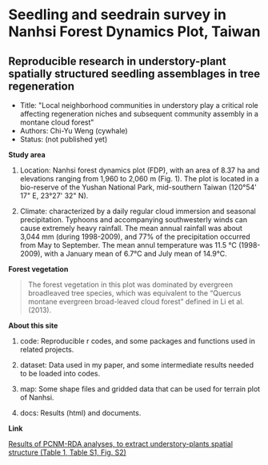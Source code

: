 # Seedling and seedrain survey in Nanhsi Forest Dynamics Plot, Taiwan
## Reproducible research in understory-plant spatially structured seedling assemblages in tree regeneration
* Title: "Local neighborhood communities in understory play a critical role affecting regeneration niches and subsequent community assembly in a montane cloud forest"
* Authors: Chi-Yu Weng (cywhale)
* Status: (not published yet)

**Study area**

1. Location: Nanhsi forest dynamics plot (FDP), with an area of 8.37 ha and elevations ranging from 1,960 to 2,060 m (Fig. 1). The plot is located in a bio-reserve of the Yushan National Park, mid-southern Taiwan (120°54' 17" E, 23°27' 32" N). 

2. Climate: characterized by a daily regular cloud immersion and seasonal precipitation. Typhoons and accompanying southwesterly winds can cause extremely heavy rainfall. The mean annual rainfall was about 3,044 mm (during 1998-2009), and 77% of the precipitation occurred from May to September. The mean annul temperature was 11.5 °C (1998-2009), with a January mean of 6.7°C and July mean of 14.9°C. 

**Forest vegetation**

> The forest vegetation in this plot was dominated by evergreen broadleaved tree species, which was equivalent to the “Quercus montane evergreen broad-leaved cloud forest” defined in Li et al. (2013).

**About this site**

1. code: Reproducible r codes, and some packages and functions used in related projects.

2. dataset: Data used in my paper, and some intermediate results needed to be loaded into codes.

3. map: Some shape files and gridded data that can be used for terrain plot of Nanhsi.

4. docs: Results (html) and documents.

**Link**

<a href="docs/01S_Tab1_spatialPCNM.nb.html">Results of PCNM-RDA analyses, to extract understory-plants spatial structure (Table 1, Table S1, Fig. S2)</a> 
